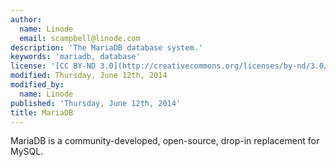 ```yaml
---
author:
  name: Linode
  email: scampbell@linode.com
description: 'The MariaDB database system.'
keywords: 'mariadb, database'
license: '[CC BY-ND 3.0](http://creativecommons.org/licenses/by-nd/3.0/us/)'
modified: Thursday, June 12th, 2014
modified_by:
  name: Linode
published: 'Thursday, June 12th, 2014'
title: MariaDB
---
```


MariaDB is a community-developed, open-source, drop-in replacement for MySQL.
